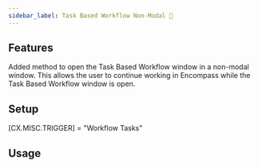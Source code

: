 ```yaml
---
sidebar_label: Task Based Workflow Non-Modal 🚧
---
```


<underconstruction/>

## Features
Added method to open the Task Based Workflow window in a non-modal window. This allows the user to continue working in Encompass while the Task Based Workflow window is open.

## Setup
[CX.MISC.TRIGGER] = "Workflow Tasks"

## Usage